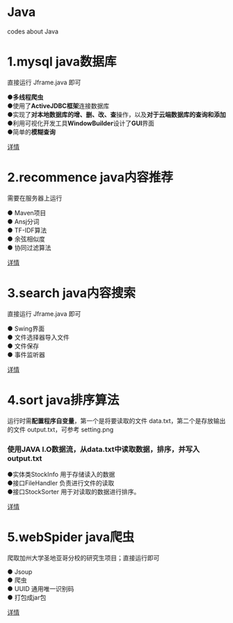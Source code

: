 # Java
codes about Java

# 1.mysql java数据库
直接运行 Jframe.java 即可

●**多线程爬虫**  
●使用了**ActiveJDBC框架**连接数据库  
●实现了**对本地数据库的增、删、改、查**操作，以及**对于云端数据库的查询和添加**  
●利用可视化开发工具**WindowBuilder**设计了**GUI**界面  
●简单的**模糊查询**

[详情](https://github.com/w190768613/Java/blob/master/mysql/README.md "详情")


# 2.recommence java内容推荐
需要在服务器上运行

● Maven项目  
● Ansj分词  
● TF-IDF算法  
● 余弦相似度  
● 协同过滤算法

[详情](https://github.com/w190768613/Java/blob/master/recommence/README.md "详情")


# 3.search java内容搜索
直接运行 Jframe.java 即可

● Swing界面  
● 文件选择器导入文件  
● 文件保存  
● 事件监听器  

[详情](https://github.com/w190768613/Java/blob/master/search/README.md "详情")


# 4.sort java排序算法

运行时需**配置程序自变量**，第一个是将要读取的文件 data.txt，第二个是存放输出的文件 output.txt，可参考 setting.png

### 使用JAVA I.O数据流，从data.txt中读取数据，排序，并写入output.txt

●实体类StockInfo 用于存储读入的数据  
●接口FileHandler 负责进行文件的读取  
●接口StockSorter 用于对读取的数据进行排序。

[详情](https://github.com/w190768613/Java/blob/master/sort/README.md "详情")

# 5.webSpider java爬虫
爬取加州大学圣地亚哥分校的研究生项目；直接运行即可

● Jsoup  
● 爬虫  
● UUID 通用唯一识别码  
● 打包成jar包  

[详情](https://github.com/w190768613/Java/blob/master/webSpider/README.md "详情")
